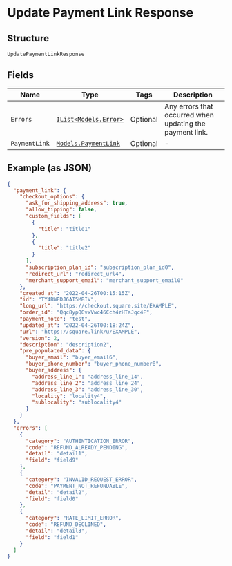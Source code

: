 
# Update Payment Link Response

## Structure

`UpdatePaymentLinkResponse`

## Fields

| Name | Type | Tags | Description |
|  --- | --- | --- | --- |
| `Errors` | [`IList<Models.Error>`](../../doc/models/error.md) | Optional | Any errors that occurred when updating the payment link. |
| `PaymentLink` | [`Models.PaymentLink`](../../doc/models/payment-link.md) | Optional | - |

## Example (as JSON)

```json
{
  "payment_link": {
    "checkout_options": {
      "ask_for_shipping_address": true,
      "allow_tipping": false,
      "custom_fields": [
        {
          "title": "title1"
        },
        {
          "title": "title2"
        }
      ],
      "subscription_plan_id": "subscription_plan_id0",
      "redirect_url": "redirect_url4",
      "merchant_support_email": "merchant_support_email0"
    },
    "created_at": "2022-04-26T00:15:15Z",
    "id": "TY4BWEDJ6AI5MBIV",
    "long_url": "https://checkout.square.site/EXAMPLE",
    "order_id": "Qqc8ypQGvxVwc46Cch4zHTaJqc4F",
    "payment_note": "test",
    "updated_at": "2022-04-26T00:18:24Z",
    "url": "https://square.link/u/EXAMPLE",
    "version": 2,
    "description": "description2",
    "pre_populated_data": {
      "buyer_email": "buyer_email6",
      "buyer_phone_number": "buyer_phone_number8",
      "buyer_address": {
        "address_line_1": "address_line_14",
        "address_line_2": "address_line_24",
        "address_line_3": "address_line_30",
        "locality": "locality4",
        "sublocality": "sublocality4"
      }
    }
  },
  "errors": [
    {
      "category": "AUTHENTICATION_ERROR",
      "code": "REFUND_ALREADY_PENDING",
      "detail": "detail1",
      "field": "field9"
    },
    {
      "category": "INVALID_REQUEST_ERROR",
      "code": "PAYMENT_NOT_REFUNDABLE",
      "detail": "detail2",
      "field": "field0"
    },
    {
      "category": "RATE_LIMIT_ERROR",
      "code": "REFUND_DECLINED",
      "detail": "detail3",
      "field": "field1"
    }
  ]
}
```

